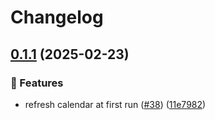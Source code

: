 # Changelog

## [0.1.1](https://github.com/lyqingye/bangumi-rs/compare/dict-v0.1.0...dict-v0.1.1) (2025-02-23)


### 🚀 Features

* refresh calendar at first run ([#38](https://github.com/lyqingye/bangumi-rs/issues/38)) ([11e7982](https://github.com/lyqingye/bangumi-rs/commit/11e7982dc721f5cd4a9fad89445da476f2ba1194))
